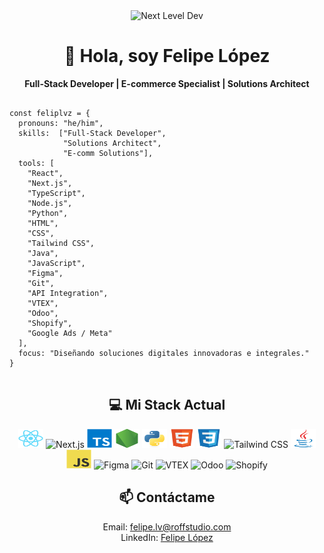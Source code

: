 <div align="center">
  <img src="https://img.shields.io/badge/-Next%20Level%20Dev-76FF03?style=for-the-badge&logoUrl=https%3A%2F%2Fimg.icons8.com%2Fios-filled%2F50%2F000000%2Falien.png&logoColor=white" alt="Next Level Dev">
</div>


<h1 align="center">👋 Hola, soy Felipe López</h1>

<p align="center">
  <strong>Full-Stack Developer | E-commerce Specialist | Solutions Architect</strong>
</p>

<pre>
  <code class="language-javascript">
const feliplvz = {
  pronouns: "he/him",
  skills:  ["Full-Stack Developer", 
            "Solutions Architect", 
            "E-comm Solutions"],
  tools: [
    "React", 
    "Next.js", 
    "TypeScript", 
    "Node.js", 
    "Python", 
    "HTML", 
    "CSS", 
    "Tailwind CSS", 
    "Java", 
    "JavaScript", 
    "Figma", 
    "Git", 
    "API Integration", 
    "VTEX", 
    "Odoo", 
    "Shopify",
    "Google Ads / Meta"
  ],
  focus: "Diseñando soluciones digitales innovadoras e integrales."
}
  </code>
</pre>

<h2 align="center">💻 Mi Stack Actual</h2>
<p align="center">
  <img alt="React" height="30" width="40" src="https://raw.githubusercontent.com/devicons/devicon/master/icons/react/react-original.svg">
  <img alt="Next.js" height="30" width="40" src="https://upload.wikimedia.org/wikipedia/commons/8/8e/Nextjs-logo.svg">
  <img alt="TypeScript" height="30" width="40" src="https://raw.githubusercontent.com/devicons/devicon/master/icons/typescript/typescript-original.svg">
  <img alt="Node.js" height="30" width="40" src="https://raw.githubusercontent.com/devicons/devicon/master/icons/nodejs/nodejs-original.svg">
  <img alt="Python" height="30" width="40" src="https://raw.githubusercontent.com/devicons/devicon/master/icons/python/python-original.svg">
  <img alt="HTML5" height="30" width="40" src="https://raw.githubusercontent.com/devicons/devicon/master/icons/html5/html5-original.svg">
  <img alt="CSS3" height="30" width="40" src="https://raw.githubusercontent.com/devicons/devicon/master/icons/css3/css3-original.svg">
  <img alt="Tailwind CSS" height="30" width="40" src="https://upload.wikimedia.org/wikipedia/commons/thumb/d/d5/Tailwind_CSS_Logo.svg/1200px-Tailwind_CSS_Logo.svg.png">
  <img alt="Java" height="30" width="40" src="https://raw.githubusercontent.com/devicons/devicon/master/icons/java/java-original.svg">
  <img alt="JavaScript" height="30" width="40" src="https://raw.githubusercontent.com/devicons/devicon/master/icons/javascript/javascript-original.svg">
  <img alt="Figma" height="30" width="40" src="https://www.vectorlogo.zone/logos/figma/figma-icon.svg">
  <img alt="Git" height="30" width="40" src="https://www.vectorlogo.zone/logos/git-scm/git-scm-icon.svg">
  <img alt="VTEX" height="30" width="40" src="https://connectif.ai/wp-content/uploads/2023/07/VTEX.png">
  <img alt="Odoo" height="30" width="40" src="https://cdn.worldvectorlogo.com/logos/odoo.svg">
  <img alt="Shopify" height="30" width="40" src="https://cdn.prod.website-files.com/64df7987f986bc78c43a28f5/65049a0252b49953a4f7ad21_shopify.svg">
</p>

<h2 align="center">📫 Contáctame</h2>
<p align="center">
  Email: <a href="contacto@nobrandly.cl">felipe.lv@roffstudio.com</a><br>
  LinkedIn: <a href="https://www.linkedin.com/in/feliplvz/" target="_blank">Felipe López</a>
</p>

